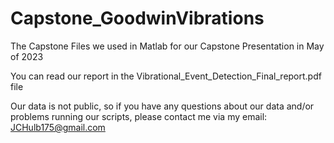 # Capstone_GoodwinVibrations
The Capstone Files we used in Matlab for our Capstone Presentation in May of 2023


You can read our report in the Vibrational_Event_Detection_Final_report.pdf file

Our data is not public, so if you have any questions about our data and/or problems running our scripts, please contact me via my email: JCHulb175@gmail.com



